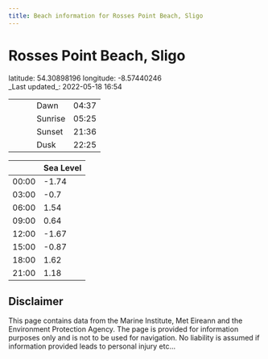 ```yaml
---
title: Beach information for Rosses Point Beach, Sligo
---
```

# Rosses Point Beach, Sligo 

<div class="location-info">latitude: 54.30898196 longitude: -8.57440246</div>
<div class="met-eireann-warnings"></div>
_Last updated_: 2022-05-18 16:54

|   |   |   |   |   |
|---|---|---|---|---|
|   |   |   | Dawn  | 04:37 |
|   |   |   | Sunrise  | 05:25 |
|   |   |   | Sunset  | 21:36 |
|   |   |   | Dusk  | 22:25 |

<div></div>

|   | Sea Level  |
|---|---|
| 00:00 | -1.74 |
| 03:00 | -0.7 |
| 06:00 | 1.54 |
| 09:00 | 0.64 |
| 12:00 | -1.67 |
| 15:00 | -0.87 |
| 18:00 | 1.62 |
| 21:00 | 1.18 |

## Disclaimer

This page contains data from the Marine Institute,
Met Eireann and the Environment Protection Agency. The page is provided for
information purposes only and is not to be used for navigation. No liability
is assumed if information provided leads to personal injury etc...